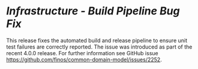 # *Infrastructure - Build Pipeline Bug Fix*

This release fixes the automated build and release pipeline to ensure unit test failures are correctly reported.  The issue was introduced as part of the recent 4.0.0 release.  For further information see GitHub issue https://github.com/finos/common-domain-model/issues/2252.
